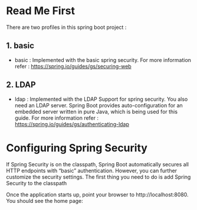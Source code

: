 # Read Me First
There are two profiles in this spring boot project :

## 1. basic
* basic : Implemented with the basic spring security. For more information refer : https://spring.io/guides/gs/securing-web

## 2. LDAP 

* ldap : Implemented with the LDAP Support for spring security. You also need an LDAP server. Spring Boot provides auto-configuration for an embedded server written in pure Java, which is being used for this guide. For more information refer : https://spring.io/guides/gs/authenticating-ldap

# Configuring Spring Security

If Spring Security is on the classpath, Spring Boot automatically secures all HTTP endpoints with “basic” authentication. However, you can further customize the security settings. The first thing you need to do is add Spring Security to the classpath

Once the application starts up, point your browser to http://localhost:8080. You should see the home page: